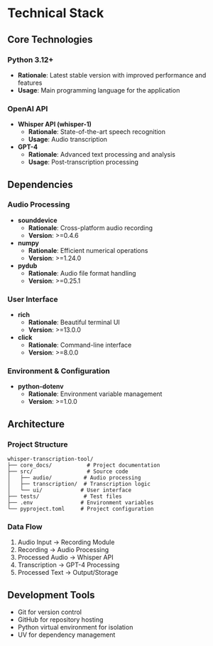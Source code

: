 # Technical Stack

## Core Technologies

### Python 3.12+
- **Rationale**: Latest stable version with improved performance and features
- **Usage**: Main programming language for the application

### OpenAI API
- **Whisper API (whisper-1)**
  - **Rationale**: State-of-the-art speech recognition
  - **Usage**: Audio transcription
- **GPT-4**
  - **Rationale**: Advanced text processing and analysis
  - **Usage**: Post-transcription processing

## Dependencies

### Audio Processing
- **sounddevice**
  - **Rationale**: Cross-platform audio recording
  - **Version**: >=0.4.6
- **numpy**
  - **Rationale**: Efficient numerical operations
  - **Version**: >=1.24.0
- **pydub**
  - **Rationale**: Audio file format handling
  - **Version**: >=0.25.1

### User Interface
- **rich**
  - **Rationale**: Beautiful terminal UI
  - **Version**: >=13.0.0
- **click**
  - **Rationale**: Command-line interface
  - **Version**: >=8.0.0

### Environment & Configuration
- **python-dotenv**
  - **Rationale**: Environment variable management
  - **Version**: >=1.0.0

## Architecture

### Project Structure
```
whisper-transcription-tool/
├── core_docs/           # Project documentation
├── src/                 # Source code
│   ├── audio/          # Audio processing
│   ├── transcription/  # Transcription logic
│   └── ui/            # User interface
├── tests/              # Test files
├── .env               # Environment variables
└── pyproject.toml     # Project configuration
```

### Data Flow
1. Audio Input → Recording Module
2. Recording → Audio Processing
3. Processed Audio → Whisper API
4. Transcription → GPT-4 Processing
5. Processed Text → Output/Storage

## Development Tools
- Git for version control
- GitHub for repository hosting
- Python virtual environment for isolation
- UV for dependency management 